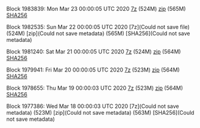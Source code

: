 Block 1983839: Mon Mar 23 00:00:05 UTC 2020 [7z]() (524M) [zip]() (565M) [SHA256]()

Block 1982535: Sun Mar 22 00:00:05 UTC 2020 [7z](Could not save file) (524M) [zip](Could not save metadata) (565M) [SHA256](Could not save metadata)

Block 1981240: Sat Mar 21 00:00:05 UTC 2020 [7z](https://transfer.sh/XZYYU/bootstrap.dat.20200321.7z) (524M) [zip](https://transfer.sh/wG3l0/bootstrap.dat.20200321.zip) (564M) [SHA256](https://transfer.sh/tRi0w/sha256.txt)

Block 1979941: Fri Mar 20 00:00:05 UTC 2020 [7z]() (523M) [zip]() (564M) [SHA256]()

Block 1978655: Thu Mar 19 00:00:03 UTC 2020 [7z]() (523M) [zip]() (564M) [SHA256]()

Block 1977386: Wed Mar 18 00:00:03 UTC 2020 [7z](Could not save metadata) (523M) [zip](Could not save metadata) (563M) [SHA256](Could not save metadata)
